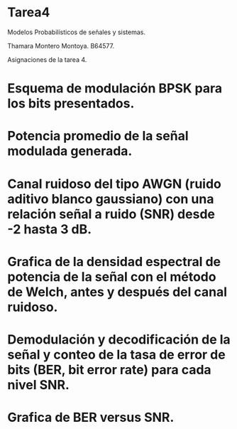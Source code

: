 # Tarea4
Modelos Probabilísticos de señales y sistemas.

Thamara Montero Montoya. B64577.

Asignaciones de la tarea 4.


# Esquema de modulación BPSK para los bits presentados. 


# Potencia promedio de la señal modulada generada.


# Canal ruidoso del tipo AWGN (ruido aditivo blanco gaussiano) con una relación señal a ruido (SNR) desde -2 hasta 3 dB.


# Grafica de la densidad espectral de potencia de la señal con el método de Welch, antes y después del canal ruidoso.


# Demodulación y decodificación de la señal y  conteo de la tasa de error de bits (BER, bit error rate) para cada nivel SNR.


# Grafica de BER versus SNR.
